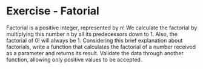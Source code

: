 # Exercise - Fatorial

Factorial is a positive integer, represented by n! We calculate the factorial by multiplying this number n by all its predecessors down to 1. Also, the factorial of 0! will always be 1. Considering this brief explanation about factorials, write a function that calculates the factorial of a number received as a parameter and returns its result. Validate the data through another function, allowing only positive values to be accepted.
